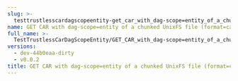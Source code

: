 ```yaml
---
slug: >-
  testtrustlesscardagscopeentity-get_car_with_dag-scope=entity_of_a_chunked_unixfs_file_(format=car)
name: GET CAR with dag-scope=entity of a chunked UnixFS file (format=car)
full_name: >-
  TestTrustlessCarDagScopeEntity/GET_CAR_with_dag-scope=entity_of_a_chunked_UnixFS_file_(format=car)
versions:
  - dev-44b0eaa-dirty
  - v0.0.2
title: GET CAR with dag-scope=entity of a chunked UnixFS file (format=car)
---
```


